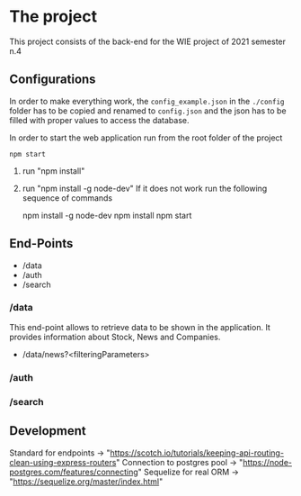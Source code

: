 # The project

This project consists of the back-end for the WIE project of 2021 semester n.4

## Configurations

In order to make everything work, the ```config_example.json``` in the ```./config``` folder has to be copied and renamed to ```config.json``` and the json has to be filled with proper values to access the database.

In order to start the web application run from the root folder of the project

    npm start

1. run "npm install"
2. run "npm install -g node-dev"
If it does not work run the following sequence of commands

    npm install -g node-dev
    npm install
    npm start

## End-Points

* /data
* /auth
* /search

### /data

This end-point allows to retrieve data to be shown in the application. It provides information about Stock, News and Companies.

* /data/news?\<filteringParameters>

### /auth

### /search

## Development

Standard for endpoints -> "https://scotch.io/tutorials/keeping-api-routing-clean-using-express-routers"
Connection to postgres pool -> "https://node-postgres.com/features/connecting"
Sequelize for real ORM -> "https://sequelize.org/master/index.html"
